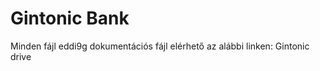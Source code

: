 # Gintonic Bank

Minden fájl eddi9g dokumentációs fájl elérhető az alábbi linken:
<a herf="https://drive.google.com/drive/folders/1hlKmXc8iVr99HuJthSS4bvD8IHWUQchc?usp=sharing">Gintonic drive</a>
